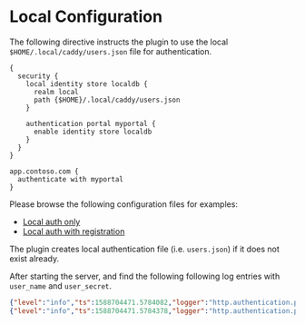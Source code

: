 # Local Configuration

The following directive instructs the plugin to use the local
`$HOME/.local/caddy/users.json` file for authentication.

```
{
  security {
    local identity store localdb {
      realm local
      path {$HOME}/.local/caddy/users.json
    }

    authentication portal myportal {
      enable identity store localdb
    }
  }
}

app.contoso.com {
  authenticate with myportal
}
```

Please browse the following configuration files for examples:

* [Local auth only](https://github.com/greenpau/caddy-auth-docs/blob/main/assets/conf/local/Caddyfile)
* [Local auth with registration](https://github.com/greenpau/caddy-auth-docs/blob/main/assets/conf/local/registration/Caddyfile)

The plugin creates local authentication file (i.e. `users.json`) if it does
not exist already.

After starting the server, and find the following following log entries with
`user_name` and `user_secret`.

```json
{"level":"info","ts":1588704471.5784082,"logger":"http.authentication.providers.portal","msg":"created new user","user_id":"cd5f647a-cc04-4ae2-9d0a-2d5e9b95cf98","user_name":"webadmin","user_email":"webadmin@localdomain.local","user_claims":{"roles":"superadmin"}}
{"level":"info","ts":1588704471.5784378,"logger":"http.authentication.providers.portal","msg":"created default superadmin user for the database","user_name":"webadmin","user_secret":"d87e7749-0dd8-482b-91a2-ada370263293"}
```
